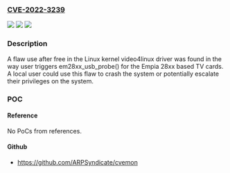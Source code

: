 ### [CVE-2022-3239](https://cve.mitre.org/cgi-bin/cvename.cgi?name=CVE-2022-3239)
![](https://img.shields.io/static/v1?label=Product&message=Kernel&color=blue)
![](https://img.shields.io/static/v1?label=Version&message=n%2Fa&color=blue)
![](https://img.shields.io/static/v1?label=Vulnerability&message=CWE-416&color=brighgreen)

### Description

A flaw use after free in the Linux kernel video4linux driver was found in the way user triggers em28xx_usb_probe() for the Empia 28xx based TV cards. A local user could use this flaw to crash the system or potentially escalate their privileges on the system.

### POC

#### Reference
No PoCs from references.

#### Github
- https://github.com/ARPSyndicate/cvemon

